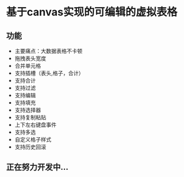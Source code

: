 # 基于canvas实现的可编辑的虚拟表格
## 功能
- 主要痛点：大数据表格不卡顿
- 拖拽表头宽度
- 合并单元格
- 支持插槽（表头,格子，合计）
- 支持合计
- 支持过滤
- 支持编辑
- 支持填充
- 支持选择器
- 支持复制粘贴
- 上下左右键盘事件
- 支持多选
- 自定义格子样式
- 支持历史回滚
## 正在努力开发中...